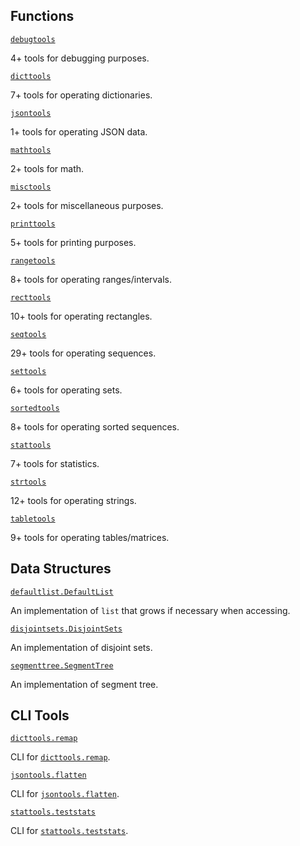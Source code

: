 ## Functions

[`debugtools`](functions/debugtools)

4+ tools for debugging purposes.

[`dicttools`](functions/dicttools)

7+ tools for operating dictionaries.

[`jsontools`](functions/jsontools)

1+ tools for operating JSON data.

[`mathtools`](functions/mathtools)

2+ tools for math.

[`misctools`](functions/misctools)

2+ tools for miscellaneous purposes.

[`printtools`](functions/printtools)

5+ tools for printing purposes.

[`rangetools`](functions/rangetools)

8+ tools for operating ranges/intervals.

[`recttools`](functions/recttools)

10+ tools for operating rectangles.

[`seqtools`](functions/seqtools)

29+ tools for operating sequences.

[`settools`](functions/settools)

6+ tools for operating sets.

[`sortedtools`](functions/sortedtools)

8+ tools for operating sorted sequences.

[`stattools`](functions/stattools)

7+ tools for statistics.

[`strtools`](functions/strtools)

12+ tools for operating strings.

[`tabletools`](functions/tabletools)

9+ tools for operating tables/matrices.

## Data Structures

[`defaultlist.DefaultList`](datastructures/defaultlist)

An implementation of `list` that grows if necessary when accessing.

[`disjointsets.DisjointSets`](datastructures/disjointsets)

An implementation of disjoint sets.

[`segmenttree.SegmentTree`](datastructures/segmenttree)

An implementation of segment tree.

## CLI Tools

[`dicttools.remap`](cli#dicttools.remap)

CLI for [`dicttools.remap`](functions/dicttools#remap).

[`jsontools.flatten`](cli#jsontools.flatten)

CLI for [`jsontools.flatten`](functions/jsontools#flatten).

[`stattools.teststats`](cli#stattools.teststats)

CLI for [`stattools.teststats`](functions/stattools#teststats).
